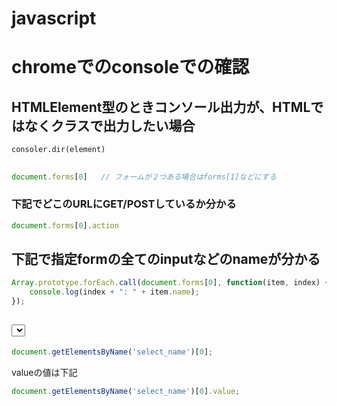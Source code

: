 # javascript

# chromeでのconsoleでの確認

## HTMLElement型のときコンソール出力が、HTMLではなくクラスで出力したい場合

```
consoler.dir(element)
```

## <form>

```javascript
document.forms[0]   // フォームが２つある場合はforms[1]などにする
```

### 下記でどこのURLにGET/POSTしているか分かる

```javascript
document.forms[0].action
```

## 下記で指定formの全てのinputなどのnameが分かる

```javascript
Array.prototype.forEach.call(document.forms[0], function(item, index) {
    console.log(index + ": " + item.name);
});
```

## <select>

```javascript
document.getElementsByName('select_name')[0];
```

valueの値は下記

```javascript
document.getElementsByName('select_name')[0].value;
```